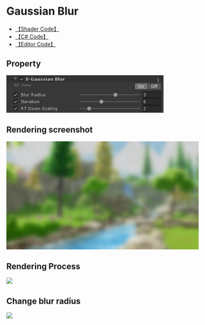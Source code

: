 
# Gaussian Blur

- [【Shader Code】](Shader/GaussianBlur.shader)
- [【C# Code】](GaussianBlur.cs)
- [【Editor Code】](Editor/GaussianBlurEditor.cs)

## Property
![](../../../../Media/Blur/GaussianBlur/GaussianBlur_.png)

## Rendering screenshot
![](../../../../Media/Blur/GaussianBlur/GaussianBlur.png)


## Rendering Process

![](../../../../Media/Blur/GaussianBlur/GaussianBlur-1.gif)

## Change blur radius
![](../../../../Media/Blur/GaussianBlur/GaussianBlur-2.gif)